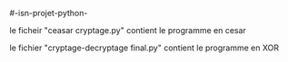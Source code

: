 #-isn-projet-python-

le ficheir "ceasar cryptage.py" contient le programme en cesar

le fichier "cryptage-decryptage final.py" contient le programme en XOR
